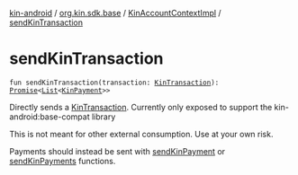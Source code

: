 [kin-android](../../index.md) / [org.kin.sdk.base](../index.md) / [KinAccountContextImpl](index.md) / [sendKinTransaction](./send-kin-transaction.md)

# sendKinTransaction

`fun sendKinTransaction(transaction: `[`KinTransaction`](../../org.kin.sdk.base.stellar.models/-kin-transaction/index.md)`): `[`Promise`](../../org.kin.sdk.base.tools/-promise/index.md)`<`[`List`](https://kotlinlang.org/api/latest/jvm/stdlib/kotlin.collections/-list/index.html)`<`[`KinPayment`](../../org.kin.sdk.base.models/-kin-payment/index.md)`>>`

Directly sends a [KinTransaction](../../org.kin.sdk.base.stellar.models/-kin-transaction/index.md).
Currently only exposed to support the kin-android:base-compat library

This is not meant for other external consumption. Use at your own risk.

Payments should instead be sent with [sendKinPayment](../-kin-payment-write-operations/send-kin-payment.md) or [sendKinPayments](../-kin-payment-write-operations/send-kin-payments.md) functions.

